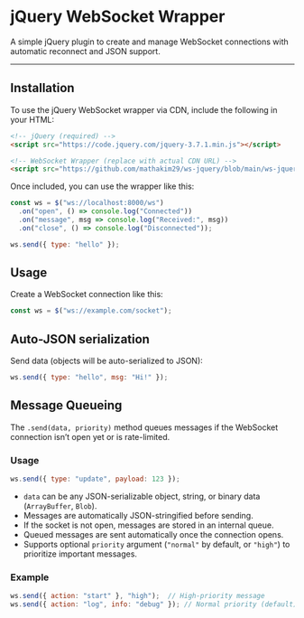 # jQuery WebSocket Wrapper
A simple jQuery plugin to create and manage WebSocket connections with automatic reconnect and JSON support.

---

## Installation
To use the jQuery WebSocket wrapper via CDN, include the following in your HTML:

```html
<!-- jQuery (required) -->
<script src="https://code.jquery.com/jquery-3.7.1.min.js"></script>

<!-- WebSocket Wrapper (replace with actual CDN URL) -->
<script src="https://github.com/mathakim29/ws-jquery/blob/main/ws-jquery.min.js"></script>
```

Once included, you can use the wrapper like this:

```js
const ws = $("ws://localhost:8000/ws")
  .on("open", () => console.log("Connected"))
  .on("message", msg => console.log("Received:", msg))
  .on("close", () => console.log("Disconnected"));

ws.send({ type: "hello" });
```
## Usage
Create a WebSocket connection like this:

```js
const ws = $("ws://example.com/socket");
```

## Auto-JSON serialization
Send data (objects will be auto-serialized to JSON):
```js
ws.send({ type: "hello", msg: "Hi!" });
```


## Message Queueing
The `.send(data, priority)` method queues messages if the WebSocket connection isn’t open yet or is rate-limited.

### Usage
```js
ws.send({ type: "update", payload: 123 });
````

* `data` can be any JSON-serializable object, string, or binary data (`ArrayBuffer`, `Blob`).
* Messages are automatically JSON-stringified before sending.
* If the socket is not open, messages are stored in an internal queue.
* Queued messages are sent automatically once the connection opens.
* Supports optional `priority` argument (`"normal"` by default, or `"high"`) to prioritize important messages.

### Example
```js
ws.send({ action: "start" }, "high");  // High-priority message
ws.send({ action: "log", info: "debug" }); // Normal priority (default)
```
